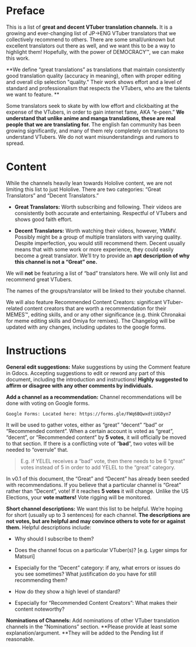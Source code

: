 # Preface
This is a list of **great and decent VTuber translation channels.** It is a growing and ever-changing list of JP->ENG VTuber translators that we collectively recommend to others. There are some small/unknown but excellent translators out there as well, and we want this to be a way to highlight them! Hopefully, with the power of DEMOCRACY™, we can make this work.

**We define “great translations” as translations that maintain consistently good translation quality (accuracy in meaning), often with proper editing and overall clip selection "quality." Their work shows effort and a level of standard and professionalism that respects the VTubers, who are the talents we want to feature. **

Some translators seek to skate by with low effort and clickbaiting at the expense of the VTubers, in order to gain internet fame, AKA “e-peen.” **We understand that unlike anime and manga translations, these are real people that we are translating for.** The english fan community has been growing significantly, and many of them rely completely on translations to understand VTubers. We do not want misunderstandings and rumors to spread.

# Content
While the channels heavily lean towards Hololive content, we are not limiting this list to just Hololive.
There are two categories: “Great Translators” and “Decent Translators.” 

- **Great Translators:** Worth subscribing and following. Their videos are consistently both accurate and entertaining. Respectful of VTubers and shows good faith effort.

- **Decent Translators:** Worth watching their videos, however, YMMV. Possibly might be a group of multiple translators with varying quality. Despite imperfection, you would still recommend them. Decent usually means that with some work or more experience, they could easily become a great translator. We’ll try to provide an **apt description of why this channel is not a “Great” one.**

We will **not** be featuring a list of “bad” translators here. We will only list and recommend great VTubers.

The names of the groups/translator will be linked to their youtube channel.

We will also feature Recommended Content Creators: significant VTuber-related content creators that are worth a recommendation for their MEMES™, editing skills, and or any other significance (e.g. think Chronakai for meme editing skills and Omiya for remixes).
The Changelog will be updated with any changes, including updates to the google forms.

# Instructions
**General edit suggestions:** Make suggestions by using the Comment feature in Gdocs. Accepting suggestions to edit or reword any part of this document, including the introduction and instructions! **Highly suggested to affirm or disagree with any other comments by individuals.**

**Add a channel as a recommendation:** Channel recommendations will be done with voting on Google forms. 

    Google Forms: Located here: https://forms.gle/FWq6BQwxdtiUGDyn7 
    
It will be used to gather votes, either as “great” “decent” “bad” or “Recommended content”. When a certain account is voted as “great”, “decent”, or “Recommended content” by **5 votes**, it will officially be moved to that section. If there is a conflicting vote of “**bad**”, two votes will be needed to “overrule” that. 

> E.g. if YELEL receives a “bad” vote, then there needs to be 6 “great” votes instead of 5 in order to add YELEL to the “great” category.

In v0.1 of this document, the “Great” and “Decent” has already been seeded with recommendations. If you believe that a particular channel is “Great” rather than “Decent”, vote! If it reaches **5 votes** it will change. Unlike the US Elections, your **vote matters!**
Vote rigging will be monitored.

**Short channel descriptions:** We want this list to be helpful. We’re hoping for short (usually up to 3 sentences) for each channel. **The descriptions are not votes, but are helpful and may convince others to vote for or against them.** Helpful descriptions include:
- Why should I subscribe to them?

- Does the channel focus on a particular VTuber(s)? [e.g. Lyger simps for Matsuri]

- Especially for the “Decent” category: if any, what errors or issues do you see sometimes? What justification do you have for still recommending them?

- How do they show a high level of standard?

- Especially for “Recommended Content Creators”: What makes their content noteworthy?

**Nominations of Channels:** Add nominations of other VTuber translation channels in the “Nominations” section. **Please provide at least some explanation/argument. **They will be added to the Pending list if reasonable.
